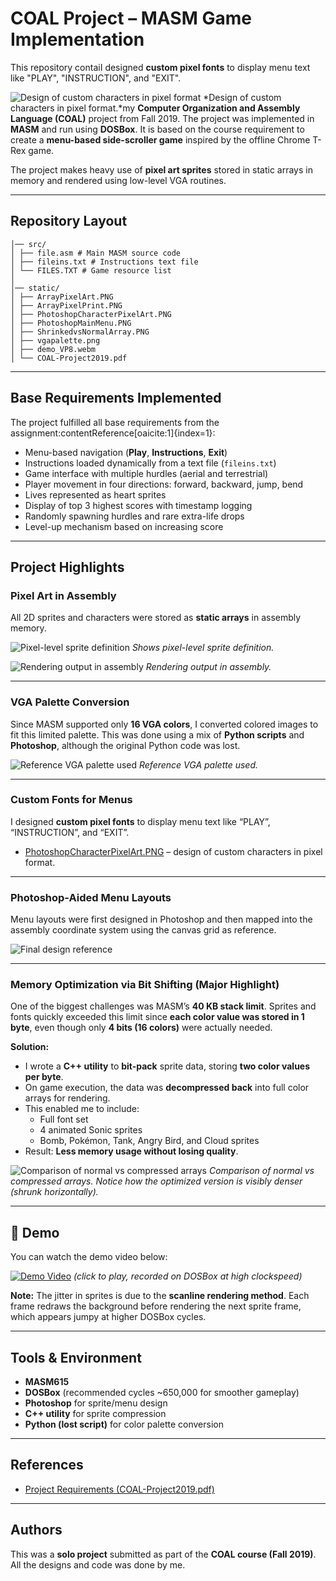 # COAL Project – MASM Game Implementation

This repository contaiI designed **custom pixel fonts** to display menu text like "PLAY", "INSTRUCTION", and "EXIT".

![Design of custom characters in pixel format](static/PhotoshopCharacterPixelArt.PNG)
*Design of custom characters in pixel format.*my **Computer Organization and Assembly Language (COAL)** project from Fall 2019.
The project was implemented in **MASM** and run using **DOSBox**. It is based on the course requirement to create a **menu-based side-scroller game** inspired by the offline Chrome T-Rex game.

The project makes heavy use of **pixel art sprites** stored in static arrays in memory and rendered using low-level VGA routines.

---

## Repository Layout

```
│── src/
│ ├── file.asm # Main MASM source code
│ ├── fileins.txt # Instructions text file
│ └── FILES.TXT # Game resource list
│
│── static/
│ ├── ArrayPixelArt.PNG
│ ├── ArrayPixelPrint.PNG
│ ├── PhotoshopCharacterPixelArt.PNG
│ ├── PhotoshopMainMenu.PNG
│ ├── ShrinkedvsNormalArray.PNG
│ ├── vgapalette.png
│ ├── demo_VP8.webm
│ └── COAL-Project2019.pdf
```

---

## Base Requirements Implemented

The project fulfilled all base requirements from the assignment:contentReference[oaicite:1]{index=1}:

- Menu-based navigation (**Play**, **Instructions**, **Exit**)
- Instructions loaded dynamically from a text file (`fileins.txt`)
- Game interface with multiple hurdles (aerial and terrestrial)
- Player movement in four directions: forward, backward, jump, bend
- Lives represented as heart sprites
- Display of top 3 highest scores with timestamp logging
- Randomly spawning hurdles and rare extra-life drops
- Level-up mechanism based on increasing score

---

## Project Highlights

### Pixel Art in Assembly

All 2D sprites and characters were stored as **static arrays** in assembly memory.

![Pixel-level sprite definition](static/ArrayPixelArt.PNG)
_Shows pixel-level sprite definition._

![Rendering output in assembly](static/ArrayPixelPrint.PNG)
_Rendering output in assembly._

---

### VGA Palette Conversion

Since MASM supported only **16 VGA colors**, I converted colored images to fit this limited palette.
This was done using a mix of **Python scripts** and **Photoshop**, although the original Python code was lost.

![Reference VGA palette used](static/vgapalette.png)
_Reference VGA palette used._

---

### Custom Fonts for Menus

I designed **custom pixel fonts** to display menu text like “PLAY”, “INSTRUCTION”, and “EXIT”.

- [PhotoshopCharacterPixelArt.PNG](static/PhotoshopCharacterPixelArt.PNG) – design of custom characters in pixel format.

---

### Photoshop-Aided Menu Layouts

Menu layouts were first designed in Photoshop and then mapped into the assembly coordinate system using the canvas grid as reference.

![Final design reference](static/PhotoshopMainMenu.PNG)

---

### Memory Optimization via Bit Shifting (Major Highlight)

One of the biggest challenges was MASM’s **40 KB stack limit**.
Sprites and fonts quickly exceeded this limit since **each color value was stored in 1 byte**, even though only **4 bits (16 colors)** were actually needed.

**Solution:**

- I wrote a **C++ utility** to **bit-pack** sprite data, storing **two color values per byte**.
- On game execution, the data was **decompressed back** into full color arrays for rendering.
- This enabled me to include:
  - Full font set
  - 4 animated Sonic sprites
  - Bomb, Pokémon, Tank, Angry Bird, and Cloud sprites
- Result: **Less memory usage without losing quality**.

![Comparison of normal vs compressed arrays](static/ShrinkedvsNormalArray.PNG)
_Comparison of normal vs compressed arrays. Notice how the optimized version is visibly denser (shrunk horizontally)._

---

## 🎥 Demo

You can watch the demo video below:

[![Demo Video](static/demo_snapshot.png)](static/demo_VP8.webm)
_(click to play, recorded on DOSBox at high clockspeed)_

**Note:** The jitter in sprites is due to the **scanline rendering method**. Each frame redraws the background before rendering the next sprite frame, which appears jumpy at higher DOSBox cycles.

---

## Tools & Environment

- **MASM615**
- **DOSBox** (recommended cycles ~650,000 for smoother gameplay)
- **Photoshop** for sprite/menu design
- **C++ utility** for sprite compression
- **Python (lost script)** for color palette conversion

---

## References

- [Project Requirements (COAL-Project2019.pdf)](static/COAL-Project2019.pdf)

---

## Authors

This was a **solo project** submitted as part of the **COAL course (Fall 2019)**.
All the designs and code was done by me.
